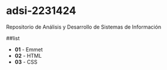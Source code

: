 # adsi-2231424
Repositorio de Análisis y Desarrollo de Sistemas de Información

##list

- **01** - Emmet
- **02** - HTML
- **03** - CSS
